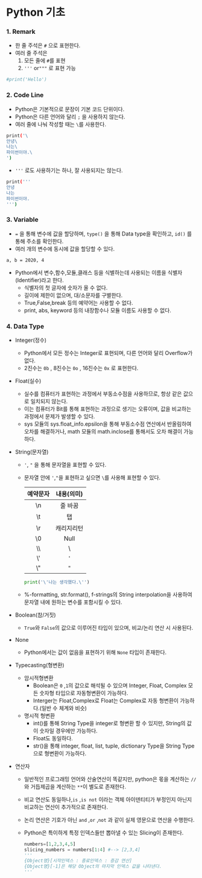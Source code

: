 # Python 기초

### 1. Remark

- 한 줄 주석은 `#` 으로 표현한다.
- 여러 줄 주석은 
  1. 모든 줄에 `#`를 표현
  2. `'''` or`"""` 로 표현 가능

```sh
#print('Hello')
```



### 2. Code Line

- Python은 기본적으로 문장이 기본 코드 단위이다.
- Python은 다른 언어와 달리 `;` 을 사용하지 않는다.
- 여러 줄에 나눠 작성할 때는 `\`를 사용한다.

```sh
print('\
안녕\
나는\
파이썬이야.\
')
```

- `'''` 로도 사용하기는 하나, 잘 사용되지는 않는다.

```sh
print('''
안녕
나는 
파이썬이야.
''')
```



### 3. Variable

- `=` 을 통해 변수에 값을 할당하며, `type()` 을 통해 Data type을 확인하고, `id()` 를 통해 주소를 확인한다.
- 여러 개의 변수에 동시에 값을 할당할 수 있다.

```sh
a, b = 2020, 4
```

- Python에서 변수,함수,모듈,클래스 등을 식별하는데 사용되는 이름을 식별자(Identifier)라고 한다.
  - 식별자의 첫 글자에 숫자가 올 수 없다.
  - 길이에 제한이 없으며, 대/소문자를 구별한다.
  - True,False,break 등의 예약어는 사용할 수 없다.
  - print, abs, keyword 등의 내장함수나 모듈 이름도 사용할 수 없다.



### 4. Data Type

- Integer(정수)
  - Python에서 모든 정수는 Integer로 표현되며, 다른 언어와 달리 Overflow가 없다.
  - 2진수는 `0b` , 8진수는 `0o` , 16진수는 `0x` 로 표현한다.
  
- Float(실수)
  - 실수를 컴퓨터가 표현하는 과정에서 부동소수점을 사용하므로, 항상 같은 값으로 일치되지 않는다.
  - 이는 컴퓨터가 Bit를 통해 표현하는 과정으로 생기는 오류이며, 값을 비교하는 과정에서 문제가 발생할 수 있다.
  - sys 모듈의 sys.float_info.epsilon을 통해 부동소수점 연산에서 반올림하여 오차를 해결하거나, math 모듈의 math.inclose를 통해서도 오차 해결이 가능하다.
  
- String(문자열)

  - `'`, `"` 을 통해 문자열을 표현할 수 있다.

  - 문자열 안에 `'`,`"`을 표현하고 싶으면 `\`를 사용해 표현할 수 있다.

    | 예약문자 | 내용(의미) |
    | :------: | :--------: |
    |    \n    |  줄 바꿈   |
    |    \t    |     탭     |
    |    \r    | 캐리지리턴 |
    |    \0    |    Null    |
    |   \\\    |     \      |
    |   \\'    |    `'`     |
    |   \\"    |    `"`     |

    ```python
    print('\'나는 생각했다.\'')
    ```

  - %-formatting, str.format(), f-strings의 String interpolation을 사용하여 문자열 내에 원하는 변수를 포함시킬 수 있다.

- Boolean(참/거짓)

  - `True`와 `False`의 값으로 이루어진 타입이 있으며, 비교/논리 연산 시 사용된다.

- None

  - Python에서는 값이 없음을 표현하기 위해 `None` 타입이 존재한다.

- Typecasting(형변환)

  - 암시적형변환
    - Boolean은 `0` ,`1`의 값으로 해석될 수 있으며 Integer, Float, Complex 모든 숫자형 타입으로 자동형변환이 가능하다.
    - Interger는 Float,Complex로 Float는 Complex로 자동 형변환이 가능하다.(일반 수 체계와 비슷)
  - 명시적 형변환
    - int()를 통해 String Type을 integer로 형변환 할 수 있지만, String의 값이 숫자일 경우에만 가능하다.
    - Float도 동일하다.
    - str()을 통해 integer, float, list, tuple, dictionary Type을 String Type으로 형변환이 가능하다.

- 연산자

  - 일반적인 프로그래밍 언어와 산술연산이 똑같지만, python은 몫을 계산하는 `//`와 거듭제곱을 계산하는 `**`이 별도로 존재한다.

  - 비교 연산도 동일하나,`is` ,`is not` 이라는 객체 아이덴티티가 부정인지 아닌지 비교하는 연산이 추가적으로 존재한다.

  - 논리 연산은 기호가 아닌 `and` ,`or` ,`not` 과 같이 실제 영문으로 연산을 수행한다.

  - Python은 특이하게 특정 인덱스들만 뽑아낼 수 있는 Slicing이 존재한다.

    ```python
    numbers=[1,2,3,4,5]
    slicing_numbers = numbers[1:4] #--> [2,3,4]
    '''
    {Object명}[시작인덱스 : 종료인덱스 : 증감 연산]
    {Object명}[-1]은 해당 Object의 마지막 인덱스 값을 나타낸다.
    '''
    ```

    